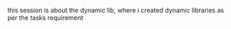 this session is about the dynamic lib, where i created dynamic libraries as per the tasks requirement
